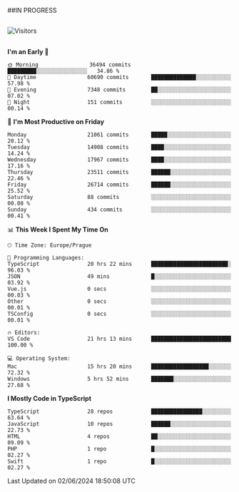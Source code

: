 ##IN PROGRESS
##
![Visitors](https://komarev.com/ghpvc/?username=petrbui&style=for-the-badge&label=Visitors+👀)



##
<!--
[![My GitHub stats](https://github-readme-stats.vercel.app/api?username=petrbui&theme=github_dark)](https://github.com/anuraghazra/github-readme-stats)

[![My wakatime stats](https://github-readme-stats.vercel.app/api/wakatime?username=petrbui&theme=github_dark)](https://github.com/anuraghazra/github-readme-stats)
-->
<!--START_SECTION:waka-->
**I'm an Early 🐤** 

```text
🌞 Morning                36494 commits       █████████░░░░░░░░░░░░░░░░   34.86 % 
🌆 Daytime                60690 commits       ██████████████░░░░░░░░░░░   57.98 % 
🌃 Evening                7348 commits        ██░░░░░░░░░░░░░░░░░░░░░░░   07.02 % 
🌙 Night                  151 commits         ░░░░░░░░░░░░░░░░░░░░░░░░░   00.14 % 
```
📅 **I'm Most Productive on Friday** 

```text
Monday                   21061 commits       █████░░░░░░░░░░░░░░░░░░░░   20.12 % 
Tuesday                  14908 commits       ████░░░░░░░░░░░░░░░░░░░░░   14.24 % 
Wednesday                17967 commits       ████░░░░░░░░░░░░░░░░░░░░░   17.16 % 
Thursday                 23511 commits       ██████░░░░░░░░░░░░░░░░░░░   22.46 % 
Friday                   26714 commits       ██████░░░░░░░░░░░░░░░░░░░   25.52 % 
Saturday                 88 commits          ░░░░░░░░░░░░░░░░░░░░░░░░░   00.08 % 
Sunday                   434 commits         ░░░░░░░░░░░░░░░░░░░░░░░░░   00.41 % 
```


📊 **This Week I Spent My Time On** 

```text
🕑︎ Time Zone: Europe/Prague

💬 Programming Languages: 
TypeScript               20 hrs 22 mins      ████████████████████████░   96.03 % 
JSON                     49 mins             █░░░░░░░░░░░░░░░░░░░░░░░░   03.92 % 
Vue.js                   0 secs              ░░░░░░░░░░░░░░░░░░░░░░░░░   00.03 % 
Other                    0 secs              ░░░░░░░░░░░░░░░░░░░░░░░░░   00.01 % 
TSConfig                 0 secs              ░░░░░░░░░░░░░░░░░░░░░░░░░   00.01 % 

🔥 Editors: 
VS Code                  21 hrs 13 mins      █████████████████████████   100.00 % 

💻 Operating System: 
Mac                      15 hrs 20 mins      ██████████████████░░░░░░░   72.32 % 
Windows                  5 hrs 52 mins       ███████░░░░░░░░░░░░░░░░░░   27.68 % 
```

**I Mostly Code in TypeScript** 

```text
TypeScript               28 repos            ████████████████░░░░░░░░░   63.64 % 
JavaScript               10 repos            ██████░░░░░░░░░░░░░░░░░░░   22.73 % 
HTML                     4 repos             ██░░░░░░░░░░░░░░░░░░░░░░░   09.09 % 
PHP                      1 repo              █░░░░░░░░░░░░░░░░░░░░░░░░   02.27 % 
Swift                    1 repo              █░░░░░░░░░░░░░░░░░░░░░░░░   02.27 % 
```




 Last Updated on 02/06/2024 18:50:08 UTC
<!--END_SECTION:waka-->
